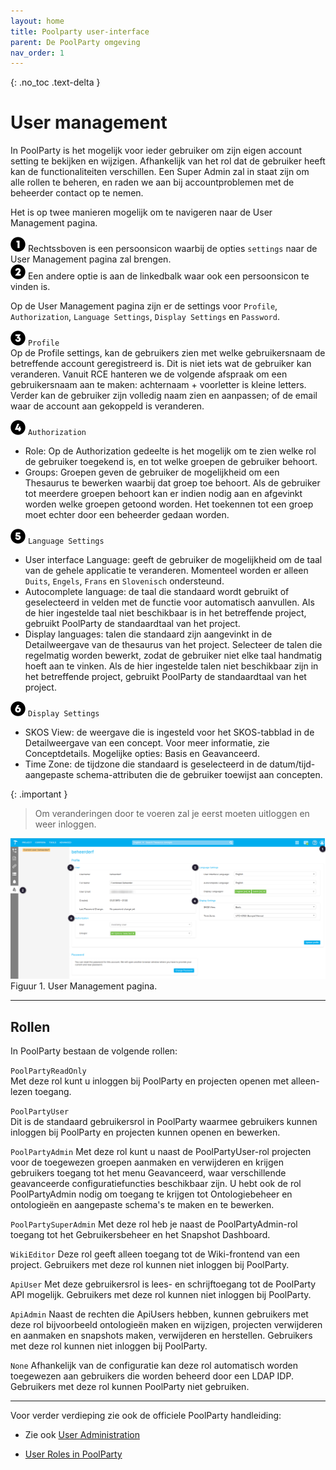 ```yaml
---
layout: home
title: Poolparty user-interface
parent: De PoolParty omgeving
nav_order: 1
---
```

{: .no_toc .text-delta }

<script>
{% include js/custom.js %}
</script>

<!-- Overlay (only once) -->
<div id="overlay" 
     style="display: none; 
            position: fixed; 
            top: 0; 
            left: 0; 
            width: 100%; 
            height: 100%; 
            background: rgba(0, 0, 0, 0.8); 
            justify-content: center; 
            align-items: center; 
            z-index: 1000;">
  
  <img id="zoomImage" 
       alt="Zoomed Image" 
       style="max-width: 90%; 
              max-height: 90%; 
              cursor: zoom-out;" 
       onclick="closeZoom()" />
</div>

# User management

In PoolParty is het mogelijk voor ieder gebruiker om zijn eigen account setting te bekijken en wijzigen. Afhankelijk van het rol dat de gebruiker heeft kan de functionaliteiten verschillen. Een Super Admin zal in staat zijn om alle rollen te beheren, en raden we aan bij accountproblemen met de beheerder contact op te nemen.

Het is op twee manieren mogelijk om te navigeren naar de User Management pagina.  

![Image](../icon01.png) Rechtssboven is een persoonsicon waarbij de opties `settings` naar de User Management pagina zal brengen.   
![Image](../icon02.png) Een andere optie is aan de linkedbalk waar ook een persoonsicon te vinden is.

Op de User Management pagina zijn er de settings voor `Profile`, `Authorization`, `Language Settings`, `Display Settings` en `Password`.  

![Image](../icon03.png) `Profile`  
Op de Profile settings, kan de gebruikers zien met welke gebruikersnaam de betreffende account geregistreerd is. Dit is niet iets wat de gebruiker kan veranderen. Vanuit RCE hanteren we de volgende afspraak om een gebruikersnaam aan te maken: achternaam + voorletter is kleine letters. 
Verder kan de gebruiker zijn volledig naam zien en aanpassen; of de email waar de account aan gekoppeld is veranderen.  

![Image](../icon04.png) `Authorization`
- Role: Op de Authorization gedeelte is het mogelijk om te zien welke rol de gebruiker toegekend is, en tot welke groepen de gebruiker behoort. 
- Groups: Groepen geven de gebruiker de mogelijkheid om een Thesaurus te bewerken waarbij dat groep toe behoort. Als de gebruiker tot meerdere groepen behoort kan er indien nodig aan en afgevinkt worden welke groepen getoond worden. Het toekennen tot een groep moet echter door een beheerder gedaan worden.  

![Image](../icon05.png) `Language Settings` 
- User interface Language: geeft de gebruiker de mogelijkheid om de taal van de gehele applicatie te veranderen. Momenteel worden er alleen `Duits`, `Engels`, `Frans` en `Slovenisch` ondersteund.  
- Autocomplete language: de taal die standaard wordt gebruikt of geselecteerd in velden met de functie voor automatisch aanvullen. Als de hier ingestelde taal niet beschikbaar is in het betreffende project, gebruikt PoolParty de standaardtaal van het project.  
- Display languages: talen die standaard zijn aangevinkt in de Detailweergave van de thesaurus van het project. Selecteer de talen die regelmatig worden bewerkt, zodat de gebruiker niet elke taal handmatig hoeft aan te vinken. Als de hier ingestelde talen niet beschikbaar zijn in het betreffende project, gebruikt PoolParty de standaardtaal van het project.  

![Image](../icon06.png) `Display Settings` 
- SKOS View: de weergave die is ingesteld voor het SKOS-tabblad in de Detailweergave van een concept. Voor meer informatie, zie Conceptdetails. Mogelijke opties: Basis en Geavanceerd.  
- Time Zone: de tijdzone die standaard is geselecteerd in de datum/tijd-aangepaste schema-attributen die de gebruiker toewijst aan concepten.  



{: .important }
> Om veranderingen door te voeren zal je eerst moeten uitloggen en weer inloggen.

<img src="user-management.png" 
     alt="Project Image 1" 
     style="width: 800px; cursor: zoom-in;" 
     onclick="openZoom('user-management.png')" />
Figuur 1. User Management pagina.

---


## Rollen
In PoolParty bestaan ​​de volgende rollen:

`PoolPartyReadOnly`  
Met deze rol kunt u inloggen bij PoolParty en projecten openen met alleen-lezen toegang.

`PoolPartyUser`  
Dit is de standaard gebruikersrol in PoolParty waarmee gebruikers kunnen inloggen bij
PoolParty en projecten kunnen openen en bewerken.

`PoolPartyAdmin`
Met deze rol kunt u naast de PoolPartyUser-rol projecten voor de toegewezen groepen
aanmaken en verwijderen en krijgen gebruikers toegang tot het menu Geavanceerd, waar
verschillende geavanceerde configuratiefuncties beschikbaar zijn. U hebt ook de rol
PoolPartyAdmin nodig om toegang te krijgen tot Ontologiebeheer en ontologieën en
aangepaste schema&#39;s te maken en te bewerken.

`PoolPartySuperAdmin`
Met deze rol heb je naast de PoolPartyAdmin-rol toegang tot het Gebruikersbeheer en het
Snapshot Dashboard.

`WikiEditor`
Deze rol geeft alleen toegang tot de Wiki-frontend van een project. Gebruikers met deze rol
kunnen niet inloggen bij PoolParty.

`ApiUser`
Met deze gebruikersrol is lees- en schrijftoegang tot de PoolParty API mogelijk. Gebruikers
met deze rol kunnen niet inloggen bij PoolParty.

`ApiAdmin`
Naast de rechten die ApiUsers hebben, kunnen gebruikers met deze rol bijvoorbeeld
ontologieën maken en wijzigen, projecten verwijderen en aanmaken en snapshots maken,
verwijderen en herstellen. Gebruikers met deze rol kunnen niet inloggen bij PoolParty.

`None`
Afhankelijk van de configuratie kan deze rol automatisch worden toegewezen aan
gebruikers die worden beheerd door een LDAP IDP. Gebruikers met deze rol kunnen
PoolParty niet gebruiken.


---


Voor verder verdieping zie ook de officiele PoolParty handleiding: 
- Zie ook [User Administration](https://help.poolparty.biz/pp2024r1/en/user-guide-for-knowledge-engineers/basic-features/poolparty-access-management/user-management/user-administration.html) 

- [User Roles in PoolParty](https://help.poolparty.biz/pp2024r1/en/user-guide-for-knowledge-engineers/basic-features/poolparty-access-management/user-rights-management/user-roles-in-poolparty.html)